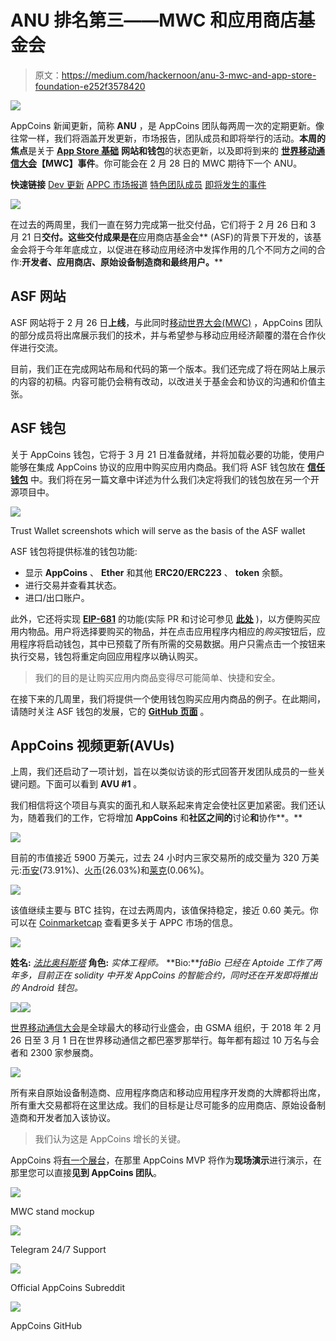 # ANU 排名第三——MWC 和应用商店基金会

> 原文：<https://medium.com/hackernoon/anu-3-mwc-and-app-store-foundation-e252f3578420>

![](img/cf7a4a71b5ff14e826498b1e6a34f736.png)

AppCoins 新闻更新，简称 **ANU** ，是 AppCoins 团队每两周一次的定期更新。像往常一样，我们将涵盖开发更新，市场报告，团队成员和即将举行的活动。**本周的焦点**是关于 [**App Store 基础**](https://www.appstorefoundation.org/) **网站和钱包**的状态更新，以及即将到来的 [**世界移动通信大会**](https://www.mobileworldcongress.com/)**【MWC】事件**。你可能会在 2 月 28 日的 MWC 期待下一个 ANU。

**快速链接** [Dev 更新](#4095)
[APPC 市场报道](#9106)
[特色团队成员](#0da0)
[即将发生的事件](#163f)

![](img/2b13db65b355e0fc23215c6a31c6b189.png)

在过去的两周里，我们一直在努力完成第一批交付品，它们将于 2 月 26 日和 3 月 21 日**交付。这些交付成果是在**应用商店基金会** (ASF)的背景下开发的，该基金会将于今年年底成立，以促进在移动应用经济中发挥作用的几个不同方之间的合作:**开发者、应用商店、原始设备制造商和最终用户。****

## ASF 网站

ASF 网站将于 2 月 26 日**上线**，与此同时[移动世界大会(MWC)](https://www.mobileworldcongress.com/) ，AppCoins 团队的部分成员将出席展示我们的技术，并与希望参与移动应用经济颠覆的潜在合作伙伴进行交流。

目前，我们正在完成网站布局和代码的第一个版本。我们还完成了将在网站上展示的内容的初稿。内容可能仍会稍有改动，以改进关于基金会和协议的沟通和价值主张。

## ASF 钱包

关于 AppCoins 钱包，它将于 3 月 21 日准备就绪，并将加载必要的功能，使用户能够在集成 AppCoins 协议的应用中购买应用内商品。我们将 ASF 钱包放在 [**信任钱包**](https://github.com/TrustWallet/trust-wallet-android-source) 中。我们将在另一篇文章中详述为什么我们决定将我们的钱包放在另一个开源项目中。

![](img/e00ff3c1fbd6d3c4defd0a2db80e3642.png)

Trust Wallet screenshots which will serve as the basis of the ASF wallet

ASF 钱包将提供标准的钱包功能:

*   显示 **AppCoins** 、 **Ether** 和其他 **ERC20/ERC223** 、 **token** 余额。
*   进行交易并查看其状态。
*   进口/出口账户。

此外，它还将实现 [**EIP-681**](https://github.com/nagydani/EIPs/blob/master/EIPS/eip-681.md) 的功能(实际 PR 和讨论可参见 [**此处**](https://github.com/ethereum/EIPs/pull/681) )，以方便购买应用内物品。用户将选择要购买的物品，并在点击应用程序内相应的*购买*按钮后，应用程序将启动钱包，其中已预载了所有所需的交易数据。用户只需点击一个按钮来执行交易，钱包将重定向回应用程序以确认购买。

> 我们的目的是让购买应用内商品变得尽可能简单、快捷和安全。

在接下来的几周里，我们将提供一个使用钱包购买应用内商品的例子。在此期间，请随时关注 ASF 钱包的发展，它的 [**GitHub 页面**](https://github.com/Aptoide/asf-wallet-android) 。

## AppCoins 视频更新(AVUs)

上周，我们还启动了一项计划，旨在以类似访谈的形式回答开发团队成员的一些关键问题。下面可以看到 **AVU #1** 。

我们相信将这个项目与真实的面孔和人联系起来肯定会使社区更加紧密。我们还认为，随着我们的工作，它将增加 **AppCoins** 和**社区之间的**讨论**和**协作**。**

![](img/6aa6a9ec1a5ec3235dd00473d2a474a4.png)

目前的市值接近 5900 万美元，过去 24 小时内三家交易所的成交量为 320 万美元:[币安](https://www.binance.com/trade.html?symbol=APPC_BTC)(73.91%)、[火币](https://www.huobi.pro/appc_btc/exchange/)(26.03%)和[莱克](https://www.lykke.com/cp/tokens-and-coins-traded)(0.06%)。

![](img/1aa162d25df8fab09957e8404473969f.png)

该值继续主要与 BTC 挂钩，在过去两周内，该值保持稳定，接近 0.60 美元。你可以在 [Coinmarketcap](https://coinmarketcap.com/currencies/appcoins/) 查看更多关于 APPC 市场的信息。

![](img/3805f14bb586191ad27891eaa9fa122d.png)

**姓名:** [*法比奥科斯塔*](https://www.linkedin.com/in/f%C3%A1bio-costa-75909365/)
**角色:** *实体工程师。*
**Bio:***fáBio 已经在 Aptoide 工作了两年多，目前正在 solidity 中开发 AppCoins 的智能合约，同时还在开发即将推出的 Android 钱包。*

![](img/0016d602cab8061d71c105a1b61f39ca.png)![](img/71526f968c540738d16aecc4635328a4.png)

[世界移动通信大会](https://www.mobileworldcongress.com/)是全球最大的移动行业盛会，由 GSMA 组织，于 2018 年 2 月 26 日至 3 月 1 日在世界移动通信之都巴塞罗那举行。每年都有超过 10 万名与会者和 2300 家参展商。

![](img/b1bdfa7635ea99797d42ca3faadb899f.png)

所有来自原始设备制造商、应用程序商店和移动应用程序开发商的大牌都将出席，所有重大交易都将在这里达成。我们的目标是让尽可能多的应用商店、原始设备制造商和开发者加入该协议。

> 我们认为这是 AppCoins 增长的关键。

AppCoins 将[有一个展台](https://www.mobileworldcongress.com/exhibitor/appcoins/)，在那里 AppCoins MVP 将作为**现场演示**进行演示，在那里您可以直接**见到 AppCoins 团队**。

![](img/f810ea1fb8a6d4b230932a610d57c564.png)

MWC stand mockup

[![](img/ea04e326fae328ebd79df0de5bb15721.png)](https://t.me/appcoinsofficial)

Telegram 24/7 Support

[![](img/21249e965940e46821260788c822eaba.png)](https://www.reddit.com/r/AppcoinsProtocol/)

Official AppCoins Subreddit

[![](img/e9b6b5d0d44b8137c1dd89e4cd360429.png)](https://github.com/Aptoide/AppCoins-ethereumj)

AppCoins GitHub